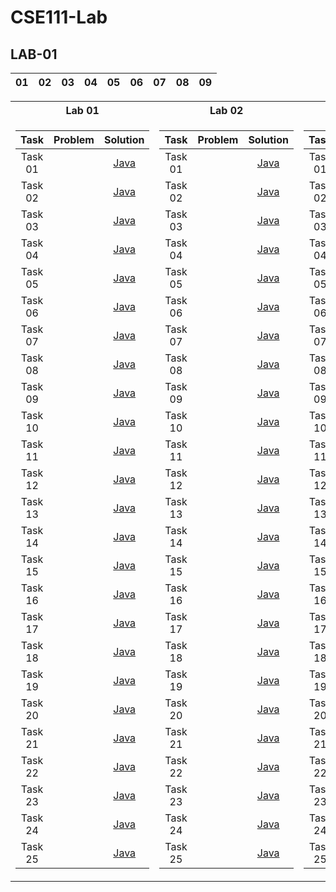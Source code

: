 # CSE111-Lab

## LAB-01 
| 01 | 02 | 03 | 04 | 05 | 06 | 07 | 08 | 09 |
|:--:|:--:|:--:|:--:|:--:|:--:|:--:|:--:|:--:|
<table>
<tr><th>Lab 01 </th><th>Lab 02</th><th>Lab 03</th></tr>
<tr>
  <td>
    
| Task | Problem | Solution |
| :---: |:---: | :---: |
| Task 01 | | [Java]() |
| Task 02 | | [Java](https://git.io/JvF39) |
| Task 03 | | [Java](https://git.io/JvF37) |
| Task 04 | | [Java](https://git.io/JvF35) |
| Task 05 | | [Java](https://git.io/JvF3d) |
| Task 06 | | [Java](https://git.io/JvF3b) |
| Task 07 | | [Java](https://git.io/JvF3p) |
| Task 08 | | [Java](https://git.io/JvF3h) |
| Task 09 | | [Java](https://git.io/JvF3h) |
| Task 10 | | [Java](https://git.io/JvF3h) |
| Task 11 | | [Java](https://git.io/JvF3h) |
| Task 12 | | [Java](https://git.io/JvF3h) |
| Task 13 | | [Java](https://git.io/JvF3h) |
| Task 14 | | [Java](https://git.io/JvF39) |
| Task 15 | | [Java](https://git.io/JvF37) |
| Task 16 | | [Java](https://git.io/JvF35) |
| Task 17 | | [Java](https://git.io/JvF3d) |
| Task 18 | | [Java](https://git.io/JvF3b) |
| Task 19 | | [Java](https://git.io/JvF3p) |
| Task 20 | | [Java](https://git.io/JvF3h) |
| Task 21 | | [Java](https://git.io/JvF3h) |
| Task 22 | | [Java](https://git.io/JvF3h) |
| Task 23 | | [Java](https://git.io/JvF3h) |
| Task 24 | | [Java](https://git.io/JvF3h) |
| Task 25 | | [Java](https://git.io/JvF3h) |
    
</td>
<td>

| Task | Problem | Solution |
| :---: |:---: | :---: |
| Task 01 | | [Java]() |
| Task 02 | | [Java](https://git.io/JvF39) |
| Task 03 | | [Java](https://git.io/JvF37) |
| Task 04 | | [Java](https://git.io/JvF35) |
| Task 05 | | [Java](https://git.io/JvF3d) |
| Task 06 | | [Java](https://git.io/JvF3b) |
| Task 07 | | [Java](https://git.io/JvF3p) |
| Task 08 | | [Java](https://git.io/JvF3h) |
| Task 09 | | [Java](https://git.io/JvF3h) |
| Task 10 | | [Java](https://git.io/JvF3h) |
| Task 11 | | [Java](https://git.io/JvF3h) |
| Task 12 | | [Java](https://git.io/JvF3h) |
| Task 13 | | [Java](https://git.io/JvF39) |
| Task 14 | | [Java](https://git.io/JvF39) |
| Task 15 | | [Java](https://git.io/JvF37) |
| Task 16 | | [Java](https://git.io/JvF35) |
| Task 17 | | [Java](https://git.io/JvF3d) |
| Task 18 | | [Java](https://git.io/JvF3b) |
| Task 19 | | [Java](https://git.io/JvF3p) |
| Task 20 | | [Java](https://git.io/JvF3h) |
| Task 21 | | [Java](https://git.io/JvF3h) |
| Task 22 | | [Java](https://git.io/JvF3h) |
| Task 23 | | [Java](https://git.io/JvF3h) |
| Task 24 | | [Java](https://git.io/JvF3h) |
| Task 25 | | [Java](https://git.io/JvF3h) |


</td>
<td>

| Task | Problem | Solution |
| :---: |:---: | :---: |
| Task 01 | | [Java]() |
| Task 02 | | [Java](https://git.io/JvF39) |
| Task 03 | | [Java](https://git.io/JvF37) |
| Task 04 | | [Java](https://git.io/JvF35) |
| Task 05 | | [Java](https://git.io/JvF3d) |
| Task 06 | | [Java](https://git.io/JvF3b) |
| Task 07 | | [Java](https://git.io/JvF3p) |
| Task 08 | | [Java](https://git.io/JvF3h) |
| Task 09 | | [Java](https://git.io/JvF3h) |
| Task 10 | | [Java](https://git.io/JvF3h) |
| Task 11 | | [Java](https://git.io/JvF3h) |
| Task 12 | | [Java](https://git.io/JvF3h) |
| Task 13 | | [Java](https://git.io/JvF39) |
| Task 14 | | [Java](https://git.io/JvF39) |
| Task 15 | | [Java](https://git.io/JvF37) |
| Task 16 | | [Java](https://git.io/JvF35) |
| Task 17 | | [Java](https://git.io/JvF3d) |
| Task 18 | | [Java](https://git.io/JvF3b) |
| Task 19 | | [Java](https://git.io/JvF3p) |
| Task 20 | | [Java](https://git.io/JvF3h) |
| Task 21 | | [Java](https://git.io/JvF3h) |
| Task 22 | | [Java](https://git.io/JvF3h) |
| Task 23 | | [Java](https://git.io/JvF3h) |
| Task 24 | | [Java](https://git.io/JvF3h) |
| Task 25 | | [Java](https://git.io/JvF3h) |

</td>
</tr> 
</table>
<!---| Day | []() | [Java]() |--->
